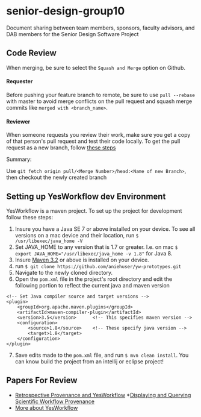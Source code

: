 # senior-design-group10
Document sharing between team members, sponsors, faculty advisors, and DAB members for the Senior Design Software Project


## Code Review

When merging, be sure to select the `Squash and Merge` option on Github.

#### Requester

Before pushing your feature branch to remote, be sure to use `pull --rebase` with master to avoid merge conflicts on the pull request and squash merge commits like `merged with <branch_name>`.

#### Reviewer

When someone requests you review their work, make sure you get a copy of that person's pull request and test their code locally. To get the pull request as a new branch, follow [these steps](https://help.github.com/articles/checking-out-pull-requests-locally/#modifying-an-inactive-pull-request-locally)

Summary:

Use `git fetch origin pull/<Merge Number>/head:<Name of new Branch>`, then checkout the newly created branch


## Setting up YesWorkflow dev Environment

YesWorkflow is a maven project. To set up the project for development follow these steps:

1. Insure you have a Java SE 7 or above installed on your device. To see all versions on a mac device and their location, run `$ /usr/libexec/java_home -V`
2. Set JAVA_HOME to any version that is 1.7 or greater. I.e. on mac `$ export JAVA_HOME="/usr/libexec/java_home -v 1.8"` for Java 8.
3. Insure [Maven 3.2](https://maven.apache.org/install.html) or above is installed on your device.
4. run `$ git clone https://github.com/aniehuser/yw-prototypes.git`
5. Navigate to the newly cloned directory.
6. Open the `pom.xml` file in the project's root directory and edit the following portion to reflect the current java and maven version
```
<!-- Set Java compiler source and target versions -->
<plugin>
    <groupId>org.apache.maven.plugins</groupId>
    <artifactId>maven-compiler-plugin</artifactId>
    <version>3.5</version>      <!-- This specifies maven version -->
    <configuration>
        <source>1.8</source>    <!-- These specify java version -->
        <target>1.8</target>
    </configuration>
</plugin>
```
7. Save edits made to the `pom.xml` file, and run `$ mvn clean install`. You can know build the project from an intellij or eclipse project!



## Papers For Review

* [Retrospective Provenance and YesWorkflow](https://github.com/yesworkflow-org/yw-tapp-15-recon/blob/master/yw-prov-recon-tapp15-submitted.pdf)
*[Displaying and Querying Scientific Workflow Provenance](https://www.researchgate.net/publication/220965045_Provenance_Browser_Displaying_and_Querying_Scientific_Workflow_Provenance_Graphs)
* [More about YesWorkflow](http://www.ijdc.net/article/view/10.1.298/401)
